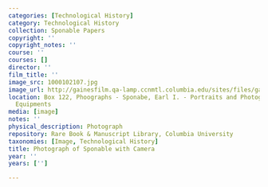 ```yaml
---
categories: [Technological History]
category: Technological History
collection: Sponable Papers
copyright: ''
copyright_notes: ''
course: ''
courses: []
director: ''
film_title: ''
image_src: 1000102107.jpg
image_url: http://gainesfilm.qa-lamp.ccnmtl.columbia.edu/sites/files/gainesfilm/images/1000102107.jpg
location: Box 122, Phoographs - Sponabe, Earl I. - Portraits and Photographs with
  Equipments
media: [image]
notes: ''
physical_description: Photograph
repository: Rare Book & Manuscript Library, Columbia University
taxonomies: [Image, Technological History]
title: Photograph of Sponable with Camera
year: ''
years: ['']

---
```


